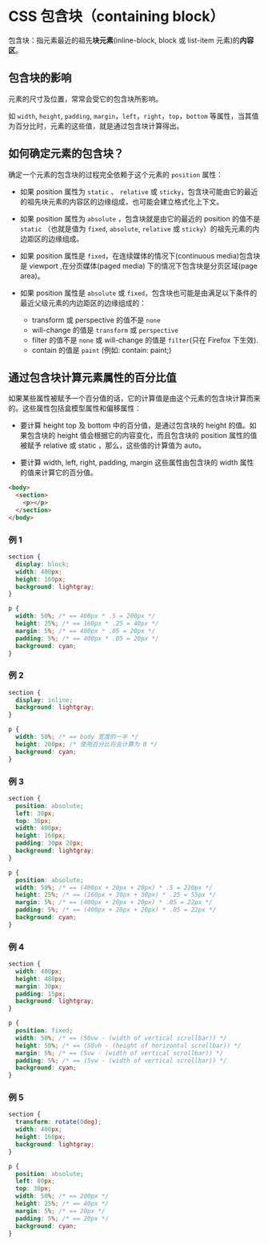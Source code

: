 # CSS 包含块（containing block）

包含块：指元素最近的祖先**块元素**(inline-block, block 或 list-item 元素)的**内容区**。

## 包含块的影响

元素的尺寸及位置，常常会受它的包含块所影响。

如 `width`, `height`, `padding`, `margin`，`left`，`right`，`top`，`bottom` 等属性，当其值为百分比时，元素的这些值，就是通过包含块计算得出。

## 如何确定元素的包含块？

确定一个元素的包含块的过程完全依赖于这个元素的 `position` 属性：

- 如果 position 属性为 `static` 、 `relative` 或 `sticky`，包含块可能由它的最近的祖先块元素的内容区的边缘组成，也可能会建立格式化上下文。

- 如果 position 属性为 `absolute` ，包含块就是由它的最近的 position 的值不是 `static` （也就是值为 `fixed`, `absolute`, `relative` 或 `sticky`）的祖先元素的内边距区的边缘组成。

- 如果 position 属性是 `fixed`，在连续媒体的情况下(continuous media)包含块是 viewport ,在分页媒体(paged media) 下的情况下包含块是分页区域(page area)。

- 如果 position 属性是 `absolute` 或 `fixed`，包含块也可能是由满足以下条件的最近父级元素的内边距区的边缘组成的：
  - transform 或 perspective 的值不是 `none`
  - will-change 的值是 `transform` 或 `perspective`
  - filter 的值不是 `none` 或 will-change 的值是 `filter`(只在 Firefox 下生效).
  - contain 的值是 `paint` (例如: contain: paint;)

## 通过包含块计算元素属性的百分比值

如果某些属性被赋予一个百分值的话，它的计算值是由这个元素的包含块计算而来的。这些属性包括盒模型属性和偏移属性：

- 要计算 height top 及 bottom 中的百分值，是通过包含块的 height 的值。如果包含块的 height 值会根据它的内容变化，而且包含块的 position 属性的值被赋予 relative 或 static ，那么，这些值的计算值为 auto。

- 要计算 width, left, right, padding, margin 这些属性由包含块的 width 属性的值来计算它的百分值。

```html
<body>
  <section>
    <p></p>
  </section>
</body>
```

### 例 1

```css
section {
  display: block;
  width: 400px;
  height: 160px;
  background: lightgray;
}

p {
  width: 50%; /* == 400px * .5 = 200px */
  height: 25%; /* == 160px * .25 = 40px */
  margin: 5%; /* == 400px * .05 = 20px */
  padding: 5%; /* == 400px * .05 = 20px */
  background: cyan;
}
```

### 例 2

```css
section {
  display: inline;
  background: lightgray;
}

p {
  width: 50%; /* == body 宽度的一半 */
  height: 200px; /* 使用百分比将会计算为 0 */
  background: cyan;
}
```

### 例 3

```css
section {
  position: absolute;
  left: 30px;
  top: 30px;
  width: 400px;
  height: 160px;
  padding: 30px 20px;
  background: lightgray;
}

p {
  position: absolute;
  width: 50%; /* == (400px + 20px + 20px) * .5 = 220px */
  height: 25%; /* == (160px + 30px + 30px) * .25 = 55px */
  margin: 5%; /* == (400px + 20px + 20px) * .05 = 22px */
  padding: 5%; /* == (400px + 20px + 20px) * .05 = 22px */
  background: cyan;
}
```

### 例 4

```css
section {
  width: 400px;
  height: 480px;
  margin: 30px;
  padding: 15px;
  background: lightgray;
}

p {
  position: fixed;
  width: 50%; /* == (50vw - (width of vertical scrollbar)) */
  height: 50%; /* == (50vh - (height of horizontal scrollbar)) */
  margin: 5%; /* == (5vw - (width of vertical scrollbar)) */
  padding: 5%; /* == (5vw - (width of vertical scrollbar)) */
  background: cyan;
}
```

### 例 5

```css
section {
  transform: rotate(0deg);
  width: 400px;
  height: 160px;
  background: lightgray;
}

p {
  position: absolute;
  left: 80px;
  top: 30px;
  width: 50%; /* == 200px */
  height: 25%; /* == 40px */
  margin: 5%; /* == 20px */
  padding: 5%; /* == 20px */
  background: cyan;
}
```
